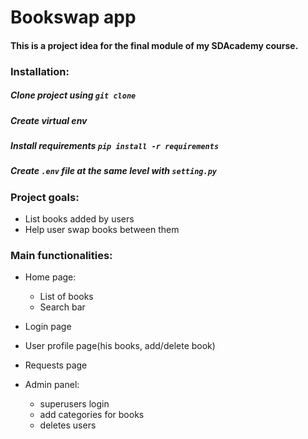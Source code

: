 # Bookswap app

#### This is a project idea for the final module of my SDAcademy course.


### Installation:

##### Clone project using ````git clone````
##### Create virtual env
##### Install requirements `pip install -r requirements`
##### Create ```.env``` file at the same level with ```setting.py```


### Project goals:
- List books added by users
- Help user swap books between them

### Main functionalities:

- Home page:
    - List of books 
    - Search bar 

- Login page
- User profile page(his books, add/delete book)
- Requests page
    
- Admin panel:
    - superusers login
    - add categories for books
    - deletes users



